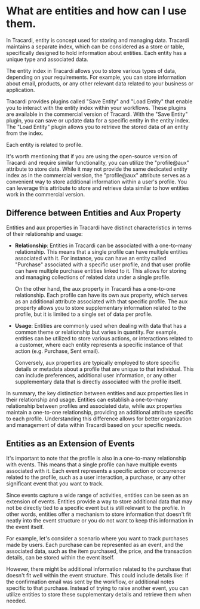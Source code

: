 # What are entities and how can I use them.

In Tracardi, entity is concept used for storing and managing data. Tracardi maintains a separate index, which can be
considered as a store or table, specifically designed to hold information about entities. Each entity has a unique type
and associated data.

The entity index in Tracardi allows you to store various types of data, depending on your requirements. For example, you
can store information about email, products, or any other relevant data related to your business or application.

Tracardi provides plugins called "Save Entity" and "Load Entity" that enable you to interact with the entity index
within your workflows. These plugins are available in the commercial version of Tracardi. With the "Save Entity" plugin,
you can save or update data for a specific entity in the entity index. The "Load Entity" plugin allows you to retrieve
the stored data of an entity from the index.

Each entity is related to profile.

It's worth mentioning that if you are using the open-source version of Tracardi and require similar functionality, you
can utilize the "profile@aux" attribute to store data. While it may not provide the same dedicated entity index as in
the commercial version, the "profile@aux" attribute serves as a convenient way to store additional information within a
user's profile. You can leverage this attribute to store and retrieve data similar to how entities work in the
commercial version.

## Difference between Entities and Aux Property

Entities and aux properties in Tracardi have distinct characteristics in terms of their relationship and usage:

* __Relationship__: Entities in Tracardi can be associated with a one-to-many relationship. This means that a single
  profile can have multiple entities associated with it. For instance, you can have an entity called "Purchase"
  associated with a specific user profile, and that user profile can have multiple purchase entities linked to it. This
  allows for storing and managing collections of related data under a single profile.

  On the other hand, the aux property in Tracardi has a one-to-one relationship. Each profile can have its own aux
  property, which serves as an additional attribute associated with that specific profile. The aux property allows you
  to store supplementary information related to the profile, but it is limited to a single set of data per profile.

* __Usage__: Entities are commonly used when dealing with data that has a common theme or relationship but varies in
  quantity. For example, entities can be utilized to store various actions, or interactions related to a customer, where
  each entity represents a specific instance of that action (e.g. Purchase, Sent email).

  Conversely, aux properties are typically employed to store specific details or metadata about a profile that are
  unique to that individual. This can include preferences, additional user information, or any other supplementary data
  that is directly associated with the profile itself.

In summary, the key distinction between entities and aux properties lies in their relationship and usage. Entities can
establish a one-to-many relationship between profiles and associated data, while aux properties maintain a one-to-one
relationship, providing an additional attribute specific to each profile. Understanding this difference allows for
better organization and management of data within Tracardi based on your specific needs.

## Entities as an Extension of Events

It's important to note that the profile is also in a one-to-many relationship with events. This means that a single
profile can have multiple events associated with it. Each event represents a specific action or occurrence related to
the profile, such as a user interaction, a purchase, or any other significant event that you want to track.

Since events capture a wide range of activities, entities can be seen as an extension of events. Entities provide a way
to store additional data that may not be directly tied to a specific event but is still relevant to the profile. In
other words, entities offer a mechanism to store information that doesn't fit neatly into the event structure or you do
not want to keep this information in the event itself.

For example, let's consider a scenario where you want to track purchases made by users. Each purchase can be represented
as an event, and the associated data, such as the item purchased, the price, and the transaction details, can be stored
within the event itself.

However, there might be additional information related to the purchase that doesn't fit well within the event structure.
This could include details like: if the confirmation email was sent by the workflow, or additional notes specific to
that purchase. Instead of trying to raise another event, you can utilize entities to store these supplementary details
and retrieve them when needed. 